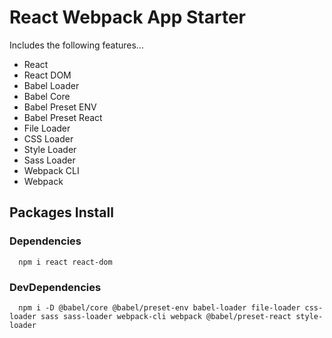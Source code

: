 # React Webpack App Starter

Includes the following features...

- React
- React DOM
- Babel Loader
- Babel Core
- Babel Preset ENV
- Babel Preset React
- File Loader
- CSS Loader
- Style Loader
- Sass Loader
- Webpack CLI
- Webpack

## Packages Install

### Dependencies

```
  npm i react react-dom
```

### DevDependencies

```
  npm i -D @babel/core @babel/preset-env babel-loader file-loader css-loader sass sass-loader webpack-cli webpack @babel/preset-react style-loader
```
